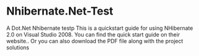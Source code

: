 # Nhibernate.Net-Test
A Dot.Net Nhibernate testp
This is a quickstart guide for using NHibernate 2.0 on Visual Studio 2008.
You can find the quick start guide on their website..
Or you can also download the PDF file along with the project solutions
